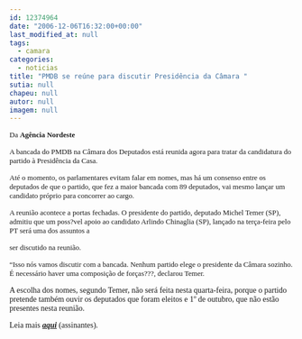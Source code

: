 ```yaml
---
id: 12374964
date: "2006-12-06T16:32:00+00:00"
last_modified_at: null
tags:
  - camara
categories:
  - noticias
title: "PMDB se reúne para discutir Presidência da Câmara "
sutia: null
chapeu: null
autor: null
imagem: null
---
```

<p><P><FONT size=2><FONT face=Verdana>Da <STRONG>Agência Nordeste</STRONG></FONT></FONT></P></p>
<p><P><FONT size=2><FONT face=Verdana>A bancada do PMDB na Câmara dos Deputados está reunida agora para tratar da candidatura do partido à Presidência da Casa. </FONT></FONT></P></p>
<p><P><FONT size=2><FONT face=Verdana>Até o momento, os parlamentares evitam falar em nomes, mas há um consenso entre os deputados de que o partido, que fez a maior bancada com 89 deputados, vai mesmo lançar um candidato próprio para concorrer ao cargo. </FONT></FONT></P></p>
<p><P><FONT size=2><FONT face=Verdana>A reunião acontece a portas fechadas. O presidente do partido, deputado Michel Temer (SP), admitiu que um poss?vel apoio ao candidato Arlindo Chinaglia (SP), lançado na terça-feira pelo PT será uma dos assuntos a</p>
<p> ser discutido na reunião. </FONT></FONT></P></p>
<p><P><FONT face=Verdana size=2>“Isso nós vamos discutir com a bancada. Nenhum partido elege o presidente da Câmara sozinho. É necessário haver uma composição de forças???, declarou Temer.</FONT></P></p>
<p><P><FONT face=Verdana>A escolha dos nomes, segundo Temer, não será feita nesta quarta-feira, porque o partido pretende também ouvir os deputados que foram eleitos e 1º de outubro, que não estão presentes nesta reunião.</FONT></P></p>
<p><P><FONT face=Verdana>Leia mais <STRONG><EM><A href=\"https://www.agne.com.br/index.asp\" target=_blank>aqui</A> </EM></STRONG>(assinantes).</FONT></P> </p>
